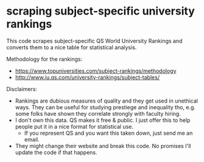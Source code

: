# scraping subject-specific university rankings
This code scrapes subject-specific QS World University Rankings and converts them to a nice table for statistical analysis. 

Methodology for the rankings:
- https://www.topuniversities.com/subject-rankings/methodology
- http://www.iu.qs.com/university-rankings/subject-tables/

Disclaimers: 
- Rankings are dubious measures of quality and they get used in unethical ways. They can be useful for studying prestiege and inequality tho, e.g. some folks have shown they correlate strongly with faculty hiring.
- I don't own this data. QS makes it free & public. I just offer this to help people put it in a nice format for statistical use. 
    - If you represent QS and you want this taken down, just send me an email.
- They might change their website and break this code. No promises I'll update the code if that happens. 
